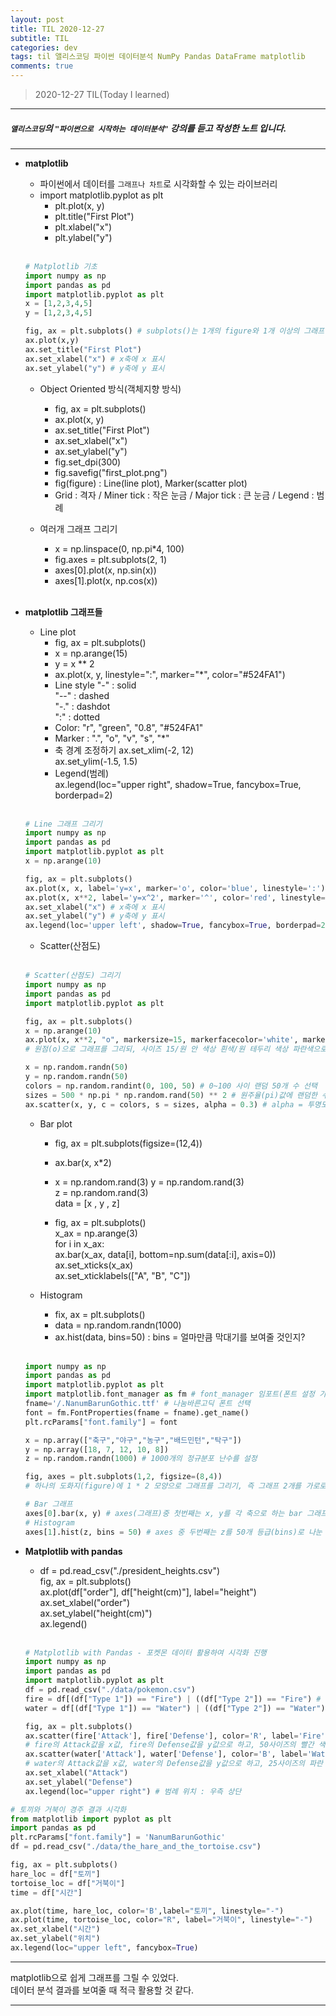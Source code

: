 ```yaml
---
layout: post
title: TIL 2020-12-27 
subtitle: TIL 
categories: dev
tags: til 앨리스코딩 파이썬 데이터분석 NumPy Pandas DataFrame matplotlib
comments: true
---
```



> 2020-12-27 TIL(Today I learned)
---

##### `앨리스코딩`의 `"파이썬으로 시작하는 데이터분석"` 강의를 듣고 작성한 노트 입니다.
---

* __matplotlib__
  - 파이썬에서 데이터를 `그래프나 차트`로 시각화할 수 있는 라이브러리
  - import matplotlib.pyplot as plt
    + plt.plot(x, y)
    + plt.title("First Plot")
    + plt.xlabel("x")
    + plt.ylabel("y") <br/><br/>


  ~~~python
  # Matplotlib 기초
  import numpy as np
  import pandas as pd
  import matplotlib.pyplot as plt
  x = [1,2,3,4,5]
  y = [1,2,3,4,5]

  fig, ax = plt.subplots() # subplots()는 1개의 figure와 1개 이상의 그래프(ax) 생성 가능
  ax.plot(x,y)
  ax.set_title("First Plot")
  ax.set_xlabel("x") # x축에 x 표시
  ax.set_ylabel("y") # y축에 y 표시
  ~~~


  - Object Oriented 방식(객체지향 방식)
    + fig, ax = plt.subplots()
    + ax.plot(x, y)
    + ax.set_title("First Plot")
    + ax.set_xlabel("x")
    + ax.set_ylabel("y")
    + fig.set_dpi(300)
    + fig.savefig("first_plot.png")
    + fig(figure) : Line(line plot), Marker(scatter plot)
    + Grid : 격자 / Miner tick : 작은 눈금 / Major tick : 큰 눈금 / Legend : 범례 <br/>
  
  
  - 여러개 그래프 그리기
    + x = np.linspace(0, np.pi*4, 100)
    + fig.axes = plt.subplots(2, 1)
    + axes[0].plot(x, np.sin(x))
    + axes[1].plot(x, np.cos(x)) <br/><br/> 
 
 
* __matplotlib 그래프들__
  - Line plot
    + fig, ax = plt.subplots()
    + x = np.arange(15)
    + y = x ** 2
    + ax.plot(x, y, linestyle=":", marker="*", color="#524FA1")
    + Line style 
      "-" : solid  
      "--" : dashed  
      "-." : dashdot  
      ":" : dotted  
    + Color: "r", "green", "0.8", "#524FA1" 
    + Marker : ".", "o", "v", "s", "*"
    + 축 경계 조정하기
      ax.set_xlim(-2, 12)  
      ax.set_ylim(-1.5, 1.5)
    + Legend(범례)  
      ax.legend(loc="upper right", shadow=True, fancybox=True, borderpad=2) <br/><br/>   


  ~~~python
  # Line 그래프 그리기
  import numpy as np
  import pandas as pd
  import matplotlib.pyplot as plt
  x = np.arange(10)

  fig, ax = plt.subplots()
  ax.plot(x, x, label='y=x', marker='o', color='blue', linestyle=':') # 기본 점선(:)이며, 원점(o)을 찍는 파란색 그래프 생성
  ax.plot(x, x**2, label='y=x^2', marker='^', color='red', linestyle='--') # 기본 (--)형태이며, 삼각형 점을 찍는 빨간색 그래프 생성
  ax.set_xlabel("x") # x축에 x 표시
  ax.set_ylabel("y") # y축에 y 표시
  ax.legend(loc='upper left', shadow=True, fancybox=True, borderpad=2) # 좌측 상단(위치), 그림자 있는, 박스표시 있으며, 크기는 2사이즈의 범례 생성
  ~~~


  - Scatter(산점도) <br/><br/> 
  
    
  ~~~python
  # Scatter(산점도) 그리기
  import numpy as np
  import pandas as pd
  import matplotlib.pyplot as plt

  fig, ax = plt.subplots()
  x = np.arange(10)
  ax.plot(x, x**2, "o", markersize=15, markerfacecolor='white', markeredgecolor='blue') 
  # 원점(o)으로 그래프를 그리되, 사이즈 15/원 안 색상 흰색/원 테두리 색상 파란색으로 그리기

  x = np.random.randn(50)
  y = np.random.randn(50)
  colors = np.random.randint(0, 100, 50) # 0~100 사이 랜덤 50개 수 선택
  sizes = 500 * np.pi * np.random.rand(50) ** 2 # 원주율(pi)값에 랜덤한 수를 제곱한 후 500 곱한만큼으로 사이즈 설정
  ax.scatter(x, y, c = colors, s = sizes, alpha = 0.3) # alpha = 투명도
  ~~~


  - Bar plot
    + fig, ax = plt.subplots(figsize=(12,4))
    + ax.bar(x, x*2)
    
    + x = np.random.rand(3)
      y = np.random.rand(3)  
      z = np.random.rand(3)  
      data = [x , y , z]  
      
    + fig, ax = plt.subplots()  
      x_ax = np.arange(3)  
      for i in x_ax:  
        ax.bar(x_ax, data[i], bottom=np.sum(data[:i], axis=0))  
      ax.set_xticks(x_ax)  
      ax.set_xticklabels(["A", "B", "C"])  
      
  - Histogram
    + fix, ax = plt.subplots()
    + data = np.random.randn(1000)
    + ax.hist(data, bins=50) : bins = 얼마만큼 막대기를 보여줄 것인지? <br/><br/>    
    
       
  ~~~python
  import numpy as np
  import pandas as pd
  import matplotlib.pyplot as plt
  import matplotlib.font_manager as fm # font_manager 임포트(폰트 설정 가능)
  fname='/.NanumBarunGothic.ttf' # 나눔바른고딕 폰트 선택
  font = fm.FontProperties(fname = fname).get_name()
  plt.rcParams["font.family"] = font

  x = np.array(["축구","야구","농구","배드민턴","탁구"])
  y = np.array([18, 7, 12, 10, 8])
  z = np.random.randn(1000) # 1000개의 정규분포 난수를 설정

  fig, axes = plt.subplots(1,2, figsize=(8,4)) 
  # 하나의 도화지(figure)에 1 * 2 모양으로 그래프를 그리기, 즉 그래프 2개를 가로로 배치하여 그린다

  # Bar 그래프
  axes[0].bar(x, y) # axes(그래프)중 첫번째는 x, y를 각 축으로 하는 bar 그래프로 생성
  # Histogram
  axes[1].hist(z, bins = 50) # axes 중 두번째는 z를 50개 등급(bins)로 나눈 히스토그램으로 생성
  ~~~
    
       
* __Matplotlib with pandas__
  - df = pd.read_csv("./president_heights.csv")  
    fig, ax = plt.subplots()  
    ax.plot(df["order"], df["height(cm)"], label="height")  
    ax.set_xlabel("order")  
    ax.set_ylabel("height(cm)")  
    ax.legend() <br/><br/>   
    

  ~~~python
  # Matplotlib with Pandas - 포켓몬 데이터 활용하여 시각화 진행
  import numpy as np
  import pandas as pd
  import matplotlib.pyplot as plt
  df = pd.read_csv("./data/pokemon.csv")
  fire = df[(df["Type 1"]) == "Fire") | ((df["Type 2"]) == "Fire") # df의 Type 1 혹은 Type 2가 Fire인 데이터를 fire로 저장
  water = df[(df["Type 1"]) == "Water") | ((df["Type 2"]) == "Water") # df의 Type 1 혹은 Type 2가 Water인 데이터를 water로 저장 

  fig, ax = plt.subplots()
  ax.scatter(fire['Attack'], fire['Defense'], color='R', label='Fire', marker='*', s=50) 
  # fire의 Attack값을 x값, fire의 Defense값을 y값으로 하고, 50사이즈의 빨간 색상 별점을 찍는 산점도 그리기  
  ax.scatter(water['Attack'], water['Defense'], color='B', label='Water', s=25)
  # water의 Attack값을 x값, water의 Defense값을 y값으로 하고, 25사이즈의 파란 색상 원점을 찍는 산점도 그리기
  ax.set_xlabel("Attack")
  ax.set_ylabel("Defense")
  ax.legend(loc="upper right") # 범례 위치 : 우측 상단
  ~~~

~~~python
# 토끼와 거북이 경주 결과 시각화
from matplotlib import pyplot as plt
import pandas as pd
plt.rcParams["font.family"] = 'NanumBarunGothic'
df = pd.read_csv("./data/the_hare_and_the_tortoise.csv")

fig, ax = plt.subplots()
hare_loc = df["토끼"]
tortoise_loc = df["거북이"]
time = df["시간"]

ax.plot(time, hare_loc, color='B',label="토끼", linestyle="-")
ax.plot(time, tortoise_loc, color="R", label="거북이", linestyle="-")
ax.set_xlabel("시간")
ax.set_ylabel("위치")
ax.legend(loc="upper left", fancybox=True)
~~~


---

matplotlib으로 쉽게 그래프를 그릴 수 있었다.  
데이터 분석 결과를 보여줄 때 적극 활용할 것 같다.

---
